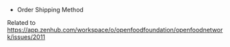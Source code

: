 * Order Shipping Method

Related to
https://app.zenhub.com/workspace/o/openfoodfoundation/openfoodnetwork/issues/2011

